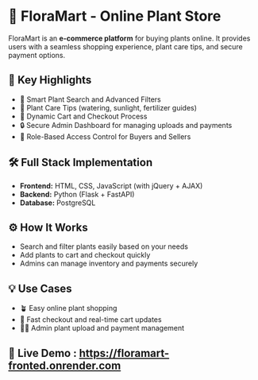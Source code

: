 # 🌿 FloraMart - Online Plant Store

FloraMart is an **e-commerce platform** for buying plants online. It provides users with a seamless shopping experience, plant care tips, and secure payment options.

## 🧠 Key Highlights

- 🔎 Smart Plant Search and Advanced Filters
- 🌱 Plant Care Tips (watering, sunlight, fertilizer guides)
- 🛒 Dynamic Cart and Checkout Process
- 🔒 Secure Admin Dashboard for managing uploads and payments
- 👥 Role-Based Access Control for Buyers and Sellers

## 🛠 Full Stack Implementation

- **Frontend:** HTML, CSS, JavaScript (with jQuery + AJAX)
- **Backend:** Python (Flask + FastAPI)
- **Database:** PostgreSQL

## ⚙ How It Works

- Search and filter plants easily based on your needs
- Add plants to cart and checkout quickly
- Admins can manage inventory and payments securely

## 💡 Use Cases

- 🪴 Easy online plant shopping
- 🛒 Fast checkout and real-time cart updates
- 🧑‍💻 Admin plant upload and payment management

## 🚀 Live Demo : https://floramart-fronted.onrender.com ##

